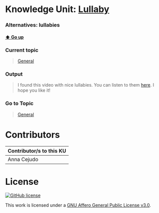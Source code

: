 # Knowledge Unit: [Lullaby](../../knowledge_units/general/lullaby.md)
### Alternatives:   lullabies 
#### [:arrow_up: Go up](../../topics/general.md)
### Current topic
> [General](../../topics/general.md)
### Output
> I found this video with nice lullabies. You can listen to them [here](https://www.youtube.com/watch?v=qVDgVe1yGOg). I hope you like it!
### Go to Topic
> [General](../../topics/general.md)


# Contributors

| Contributor/s to this KU |
| - | 
| Anna Cejudo |

# License
[![GitHub license](https://img.shields.io/github/license/inbrainz/cerebro)](https://github.com/inbrainz/cerebro/blob/master/LICENSE)

This work is licensed under a [GNU Affero General Public License v3.0](https://www.gnu.org/licenses/agpl-3.0.txt).